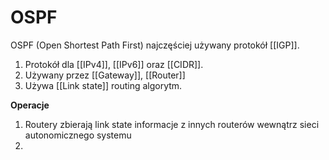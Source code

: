 # OSPF
OSPF (Open Shortest Path First) najczęściej używany protokół [[IGP]]. 

1. Protokół dla [[IPv4]], [[IPv6]] oraz [[CIDR]]. 
2. Używany przez [[Gateway]], [[Router]]
3. Używa [[Link state]] routing algorytm.

**Operacje**
1. Routery zbierają link state informacje z innych routerów wewnątrz sieci autonomicznego systemu
2. 